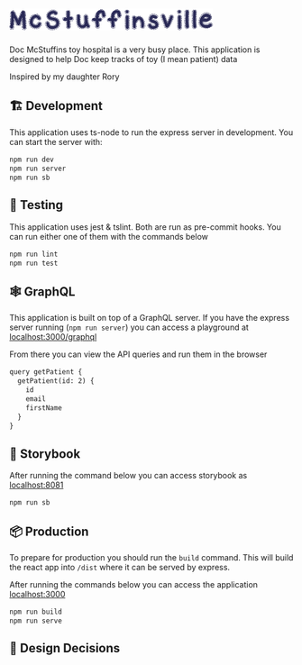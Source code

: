 ![Mcstuffinsfille](/src/web/images/mcstuffinsville.png)
===

Doc McStuffins toy hospital is a very busy place. This application is designed to help Doc keep tracks of toy (I mean patient) data

Inspired by my daughter Rory

## 🏗 Development

This application uses ts-node to run the express server in development. You can start the server with:

    npm run dev
    npm run server
    npm run sb

## 🧪 Testing

This application uses jest & tslint. Both are run as pre-commit hooks. You can run either one of them with the commands below

    npm run lint
    npm run test

## 🕸 GraphQL

This application is built on top of a GraphQL server. If you have the express server running (`npm run server`) you can access a playground at [localhost:3000/graphql](http://localhost:3000/graphql)

From there you can view the API queries and run them in the browser

    query getPatient {
      getPatient(id: 2) {
        id
        email
        firstName
      }
    }

## 📕 Storybook

After running the command below you can access storybook as [localhost:8081](http://localhost:8081)

    npm run sb

## 📦 Production

To prepare for production you should run the `build` command. This will build the react app into `/dist` where it can be served by express.

After running the commands below you can access the application [localhost:3000](http://localhost:3000)

    npm run build
    npm run serve

## 🤔 Design Decisions
